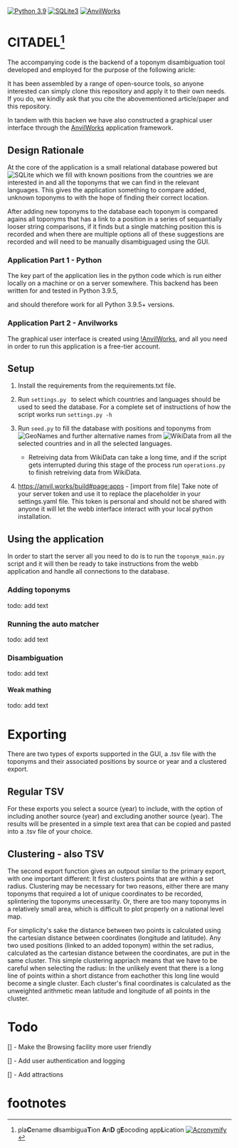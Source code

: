 [![Python 3.9](https://img.shields.io/badge/python-3.9-blue.svg)](https://www.python.org/downloads/release/python-395/)
[![SQLite3](https://img.shields.io/badge/SQLite-07405E?style=for-the-badge&logo=sqlite&logoColor=white)](https://www.sqlite.org/index.html)
[![AnvilWorks](https://anvil.works/ide/img/logo-35.png)](https://anvil.works/)

# CITADEL[^1]


The accompanying code is the backend of a toponym disambiguation tool
developed and employed for the purpose of the following aricle:

<!-- LATER : Add citation to paper here -->

It has been assembled by a range of open-source tools, so anyone interested
can simply clone this repository and apply it to their own needs.
If you do, we kindly ask that you cite the abovementioned article/paper and
this repository.

In tandem with this backen we have also constructed a graphical user interface
through the [AnvilWorks](https://Anvil.Works) application framework.

## Design Rationale

At the core of the application is a small relational database powered but
![SQLite](http://sqlite.org)
which we fill with known positions from the countries we are interested in and
all the toponyms that we can find in the relevant languages. This gives the
application something to compare added, unknown toponyms to with the hope of
finding their correct location.

After adding new toponyms to the database each toponym is compared agains all
toponyms that has a link to a position in a series of sequantially looser
string comparisons, if it finds but a single matching position this is recorded
and when there are multiple options all of these suggestions are recorded and will need to be manually disambiguaged using the GUI.

### Application Part 1 - Python

The key part of the application lies in the python code which is run either
locally on a machine or on a server somewhere. This backend has been written
for and tested in Python 3.9.5,
<!-- Todo: Check all python versions -->
and should therefore work for all Python 3.9.5+ versions.

### Application Part 2 - Anvilworks

The graphical user interface is created using
[!AnvilWorks](https://anvil.works), and all you need
in order to run this application is a free-tier account.


## Setup

1. Install the requirements from the requirements.txt file.

2. Run
```settings.py ```
to select which countries and languages should be used to seed the database.
For a complete set of instructions of how the script works run
```settings.py -h```

3. Run
```seed.py```
to fill the database with positions and toponyms from
![GeoNames](https://GeoNames.org) and further alternative names from
![WikiData](https://WikiData.org) from all the selected countries and in
all the selected languages.

    - Retreiving data from WikiData can take a long time, and if the script gets interrupted during this stage of the process run ```operations.py``` to finish retreiving data from WikiData.

4. https://anvil.works/build#page:apps - [import from file]
Take note of your server token and use it to replace the placeholder in your
settings.yaml file. This token is personal and should not be shared with anyone
it will let the webb interface interact with your local python installation.

## Using the application

In order to start the server all you need to do is to run the
```toponym_main.py``` script and it will then be ready to take instructions
from the webb application and handle all connections to the database.

### Adding toponyms

todo: add text

### Running the auto matcher

todo: add text

### Disambiguation

todo: add text

#### Weak mathing

todo: add text


# Exporting

There are two types of exports supported in the GUI, a .tsv file with the
toponyms and their associated positions by source or year and a clustered
export.

## Regular TSV

For these exports you select a source (year) to include, with the option of
including another source (year) and excluding another source (year).
The results will be presented in a simple text area that can be copied and
pasted into a .tsv file of your choice.

## Clustering - also TSV

The second export function gives an outpout similar to the primary export,
with one important different: It first clusters points that are within a set
radius.
Clustering may be necessary for two reasons, either there are many toponyms that
required a lot of unique coordinates to be recorded, splintering the toponyms
unecessarity. Or, there are too many toponyms in a relatively small area, which
is difficult to plot properly on a national level map.

For simplicity's sake the distance between two points is calculated using the
cartesian distance between coordinates (longitude and latitude).
Any two used positions (linked to an added toponym) within the set radius,
calculated as the cartesian distance between the coordinates, are put in the
same cluster.
This simple clustering appriach means that we have to be careful when selecting
the radius:
In the unlikely event that there is a long line of points within a short
distance from eachother this long line would become a single cluster.
Each cluster's final coordinates is calculated as the unweighted arithmetic
mean latitude and longitude of all points in the cluster.


# Todo

[] - Make the Browsing facility more user friendly

[] - Add user authentication and logging

[] - Add attractions


# footnotes

[^1]: pla**C**ename d**I**sambigua**T**ion **A**n**D** g**E**ocoding app**L**ication [![Acronymify](https://img.shields.io/badge/Acronymify-Citadel-lightgrey)](https://acronymify.com/CITADEL/?q=Placename+disambiguation+and+geocoding+application)

